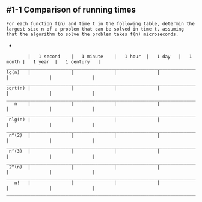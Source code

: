 #1-1 Comparison of running times
- 
	For each function f(n) and time t in the following table, determin the largest size n of a problem that can be solved in time t, assuming that the algorithm to solve the problem takes f(n) microseconds.
-
	
		 	|	1 second 	|	1 minute	|	1 hour	|	1 day	|	1 month	|	1 year	|	1 century	|
	_________________________________________________________________________________________________________
	lg(n)	|				|				|				|				|				|				|
	_________________________________________________________________________________________________________
	sqrt(n)	|				|				|				|				|				|				|
	_________________________________________________________________________________________________________
	   n	|				|				|				|				|				|				|
	_________________________________________________________________________________________________________
	 nlg(n)	|				|				|				|				|				|				|
	_________________________________________________________________________________________________________
	 n^(2)	|				|				|				|				|				|				|
	_________________________________________________________________________________________________________
	 n^(3)	|				|				|				|				|				|				|
	_________________________________________________________________________________________________________
	 2^(n)	|				|				|				|				|				|				|
	_________________________________________________________________________________________________________
	   n! 	|				|				|				|				|				|				|
	_________________________________________________________________________________________________________